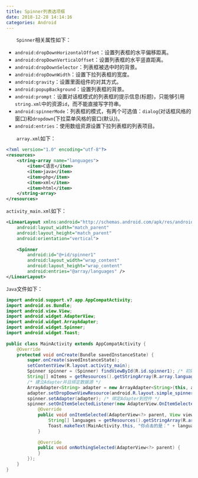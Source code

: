 ```yaml
---
title: Spinner列表选项框
date: 2018-12-28 14:14:16
categories: Android
---
```

&emsp;&emsp;`Spinner`相关属性如下：

- `android:dropDownHorizontalOffset`：设置列表框的水平偏移距离。
- `android:dropDownVerticalOffset`：设置列表框的水平竖直距离。
- `android:dropDownSelector`：列表框被选中时的背景。
- `android:dropDownWidth`：设置下拉列表框的宽度。
- `android:gravity`：设置里面组件的对其方式。
- `android:popupBackground`：设置列表框的背景。
- `android:prompt`：设置对话框模式的列表框的提示信息(标题)，只能够引用`string.xml`中的资源`id`，而不能直接写字符串。
- `android:spinnerMode`：列表框的模式，有两个可选值：`dialog`(对话框风格的窗口)和`dropdown`(下拉菜单风格的窗口(默认))。
- `android:entries`：使用数组资源设置下拉列表框的列表项目。

&emsp;&emsp;`array.xml`如下：

``` xml
<?xml version="1.0" encoding="utf-8"?>
<resources>
    <string-array name="languages">
        <item>C语言</item>
        <item>java</item>
        <item>php</item>
        <item>xml</item>
        <item>html</item>
    </string-array>
</resources>
```

`activity_main.xml`如下：

``` xml
<LinearLayout xmlns:android="http://schemas.android.com/apk/res/android"
    android:layout_width="match_parent"
    android:layout_height="match_parent"
    android:orientation="vertical">
​
    <Spinner
        android:id="@+id/spinner1"
        android:layout_width="wrap_content"
        android:layout_height="wrap_content"
        android:entries="@array/languages" />
</LinearLayout>
```

`Java`文件如下：

``` java
import android.support.v7.app.AppCompatActivity;
import android.os.Bundle;
import android.view.View;
import android.widget.AdapterView;
import android.widget.ArrayAdapter;
import android.widget.Spinner;
import android.widget.Toast;
​
public class MainActivity extends AppCompatActivity {
    @Override
    protected void onCreate(Bundle savedInstanceState) {
        super.onCreate(savedInstanceState);
        setContentView(R.layout.activity_main);
        Spinner spinner = (Spinner) findViewById(R.id.spinner1); /* 初始化控件 */
        String[] mItems = getResources().getStringArray(R.array.languages); /* 建立数据源 */
        /* 建立Adapter并且绑定数据源 */
        ArrayAdapter<String> adapter = new ArrayAdapter<String>(this, android.R.layout.simple_spinner_item, mItems);
        adapter.setDropDownViewResource(android.R.layout.simple_spinner_dropdown_item);
        spinner.setAdapter(adapter); /* 绑定Adapter到控件 */
        spinner.setOnItemSelectedListener(new AdapterView.OnItemSelectedListener() {
            @Override
            public void onItemSelected(AdapterView<?> parent, View view, int position, long id) {
                String[] languages = getResources().getStringArray(R.array.languages);
                Toast.makeText(MainActivity.this, "你点击的是：" + languages[position], Toast.LENGTH_SHORT).show();
            }
​
            @Override
            public void onNothingSelected(AdapterView<?> parent) {
            }
        });
    }
}
```